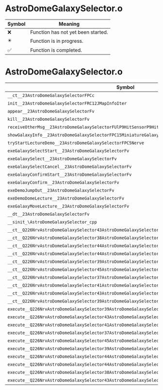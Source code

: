 # AstroDomeGalaxySelector.o
| Symbol | Meaning 
| ------------- | ------------- 
| :x: | Function has not yet been started. 
| :eight_pointed_black_star: | Function is in progress. 
| :white_check_mark: | Function is completed. 


# AstroDomeGalaxySelector.o
| Symbol | Decompiled? |
| ------------- | ------------- |
| `__ct__23AstroDomeGalaxySelectorFPCc` | :x: |
| `init__23AstroDomeGalaxySelectorFRC12JMapInfoIter` | :x: |
| `appear__23AstroDomeGalaxySelectorFv` | :x: |
| `kill__23AstroDomeGalaxySelectorFv` | :x: |
| `receiveOtherMsg__23AstroDomeGalaxySelectorFUlP9HitSensorP9HitSensor` | :x: |
| `showGalaxyInfo__23AstroDomeGalaxySelectorFPC15MiniatureGalaxy` | :x: |
| `tryStartLectureDemo__23AstroDomeGalaxySelectorFPC5Nerve` | :x: |
| `exeGalaxySelectStart__23AstroDomeGalaxySelectorFv` | :x: |
| `exeGalaxySelect__23AstroDomeGalaxySelectorFv` | :x: |
| `exeGalaxySelectCancel__23AstroDomeGalaxySelectorFv` | :x: |
| `exeGalaxyConfirmStart__23AstroDomeGalaxySelectorFv` | :x: |
| `exeGalaxyConfirm__23AstroDomeGalaxySelectorFv` | :x: |
| `exeDemoJumpOut__23AstroDomeGalaxySelectorFv` | :x: |
| `exeDemoDomeLecture__23AstroDomeGalaxySelectorFv` | :x: |
| `exeGalaxyMoveLecture__23AstroDomeGalaxySelectorFv` | :x: |
| `__dt__23AstroDomeGalaxySelectorFv` | :x: |
| `__sinit_\AstroDomeGalaxySelector_cpp` | :x: |
| `__ct__Q226NrvAstroDomeGalaxySelector43AstroDomeGalaxySelectorNrvGalaxySelectStartFv` | :x: |
| `__ct__Q226NrvAstroDomeGalaxySelector38AstroDomeGalaxySelectorNrvGalaxySelectFv` | :x: |
| `__ct__Q226NrvAstroDomeGalaxySelector44AstroDomeGalaxySelectorNrvGalaxySelectCancelFv` | :x: |
| `__ct__Q226NrvAstroDomeGalaxySelector44AstroDomeGalaxySelectorNrvGalaxyConfirmStartFv` | :x: |
| `__ct__Q226NrvAstroDomeGalaxySelector39AstroDomeGalaxySelectorNrvGalaxyConfirmFv` | :x: |
| `__ct__Q226NrvAstroDomeGalaxySelector45AstroDomeGalaxySelectorNrvGalaxyConfirmCancelFv` | :x: |
| `__ct__Q226NrvAstroDomeGalaxySelector37AstroDomeGalaxySelectorNrvDemoJumpOutFv` | :x: |
| `__ct__Q226NrvAstroDomeGalaxySelector41AstroDomeGalaxySelectorNrvDemoDomeLectureFv` | :x: |
| `__ct__Q226NrvAstroDomeGalaxySelector43AstroDomeGalaxySelectorNrvGalaxyMoveLectureFv` | :x: |
| `__ct__Q226NrvAstroDomeGalaxySelector39AstroDomeGalaxySelectorNrvWaitStartDemoFv` | :x: |
| `execute__Q226NrvAstroDomeGalaxySelector39AstroDomeGalaxySelectorNrvWaitStartDemoCFP5Spine` | :x: |
| `execute__Q226NrvAstroDomeGalaxySelector43AstroDomeGalaxySelectorNrvGalaxyMoveLectureCFP5Spine` | :x: |
| `execute__Q226NrvAstroDomeGalaxySelector41AstroDomeGalaxySelectorNrvDemoDomeLectureCFP5Spine` | :x: |
| `execute__Q226NrvAstroDomeGalaxySelector37AstroDomeGalaxySelectorNrvDemoJumpOutCFP5Spine` | :x: |
| `execute__Q226NrvAstroDomeGalaxySelector45AstroDomeGalaxySelectorNrvGalaxyConfirmCancelCFP5Spine` | :x: |
| `execute__Q226NrvAstroDomeGalaxySelector39AstroDomeGalaxySelectorNrvGalaxyConfirmCFP5Spine` | :x: |
| `execute__Q226NrvAstroDomeGalaxySelector44AstroDomeGalaxySelectorNrvGalaxyConfirmStartCFP5Spine` | :x: |
| `execute__Q226NrvAstroDomeGalaxySelector44AstroDomeGalaxySelectorNrvGalaxySelectCancelCFP5Spine` | :x: |
| `execute__Q226NrvAstroDomeGalaxySelector38AstroDomeGalaxySelectorNrvGalaxySelectCFP5Spine` | :x: |
| `execute__Q226NrvAstroDomeGalaxySelector43AstroDomeGalaxySelectorNrvGalaxySelectStartCFP5Spine` | :x: |
